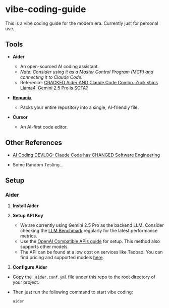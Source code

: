 # vibe-coding-guide

This is a vibe coding guide for the modern era. Currently just for personal use.

## Tools

-   **Aider**
    -   An open-sourced AI coding assistant.
    -   *Note: Consider using it as a Master Control Program (MCP) and connecting it to Claude Code.*
    -   Reference: [CRACKED Aider AND Claude Code Combo. Zuck ships Llama4. Gemini 2.5 Pro is SOTA?](https://www.youtube.com/watch?v=QzZ97noEapA)

-   **[Repomix](https://github.com/yamadashy/repomix)**
    -   Packs your entire repository into a single, AI-friendly file.

-   **Cursor**
    -   An AI-first code editor.

## Other References

-   [AI Coding DEVLOG: Claude Code has CHANGED Software Engineering](https://www.youtube.com/watch?v=d-SyGA0Avtw)

- Some Random Testing...

## Setup

### Aider

1.  **Install Aider**

2.  **Setup API Key**
    -   We are currently using Gemini 2.5 Pro as the backend LLM. Consider checking the [LLM Benchmark](https://artificialanalysis.ai/) regularly for the latest performance metrics.
    -   Use the [OpenAI Compatible APIs guide](https://aider.chat/docs/llms/openai-compat.html) for setup. This method also supports other models.
    -   The API can be found at a low cost on services like Taobao. You can find pricing and supported models [here](https://www.chataiapi.com/pricing).

3.  **Configure Aider**

-   Copy the `.aider.conf.yml` file under this repo to the root directory of your project.

- Then just run the following command to start vibe coding:

    ```shell
    aider
    ```
